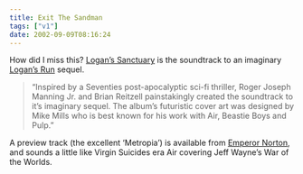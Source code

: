 ```yaml
---
title: Exit The Sandman
tags: ["v1"]
date: 2002-09-09T08:16:24
---
```


How did I miss this? [Logan&#8217;s Sanctuary][1] is the soundtrack to an imaginary [Logan&#8217;s Run][2] sequel.

> &#8220;Inspired by a Seventies post-apocalyptic sci-fi thriller, Roger Joseph Manning Jr. and Brian Reitzell painstakingly created the soundtrack to it&#8217;s imaginary sequel. The album&#8217;s futuristic cover art was designed by Mike Mills who is best known for his work with Air, Beastie Boys and Pulp.&#8221;

A preview track (the excellent &#8216;Metropia&#8217;) is available from [Emperor Norton][3], and sounds a little like Virgin Suicides era Air covering Jeff Wayne&#8217;s War of the Worlds.

[1]: http://www.amazon.co.uk/exec/obidos/ASIN/B00004TCO4/ohsky "Amazon.co.uk: Logan's Sanctuary"
[2]: http://uk.imdb.com/Title?0074812 "IMDb: Logan's Run"
[3]: http://www.emperornorton.com/mod/artistpage.php3?artist=logans_sanctuary "Emperor Norton Records: Logan's Sanctuary"
